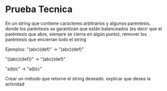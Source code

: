 <h1>Prueba Tecnica</h1>

<p> En un string que contiene caracteres arbitrarios y algunos paréntesis, donde los paréntesis se garantizan que están balanceados (es decir que el paréntesis que abre, siempre se cierra en algún punto), remover los paréntesis que encierran todo el string 

Ejemplos: 
"(abc)(def)" -> "(abc)(def)" 
 
"((abc)(def))" -> "(abc)(def)" 
 
"a(b)c" -> "a(b)c" 
 
Crear un método que retorne el string deseado.  explicar que desea la actividad </p>
